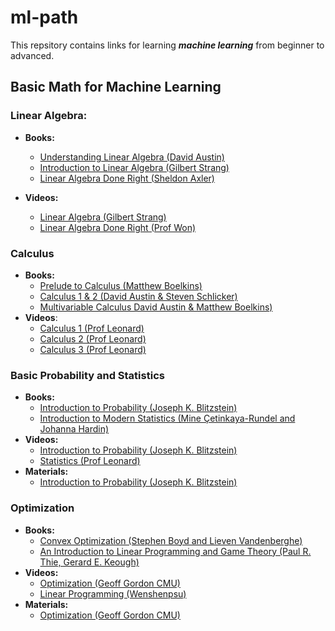 # ml-path

This repsitory contains links for learning ***machine learning*** from beginner to advanced.

## Basic Math for Machine Learning

### Linear Algebra:
* **Books:**
  * [Understanding Linear Algebra (David Austin)](https://davidaustinm.github.io/ula/ula.html)
  * [Introduction to Linear Algebra (Gilbert Strang)](https://www.amazon.com/Introduction-Linear-Algebra-Gilbert-Strang/dp/0980232775)
  * [Linear Algebra Done Right (Sheldon Axler)](https://www.amazon.com/Linear-Algebra-Right-Undergraduate-Mathematics/dp/3319110799/ref=pd_lpo_2?pd_rd_w=dwB23&content-id=amzn1.sym.116f529c-aa4d-4763-b2b6-4d614ec7dc00&pf_rd_p=116f529c-aa4d-4763-b2b6-4d614ec7dc00&pf_rd_r=NCZNGTFW67HS8809XCKW&pd_rd_wg=e1gp6&pd_rd_r=0f9edf42-4517-4fa1-988a-92ab7d552bb7&pd_rd_i=3319110799&psc=1)

* **Videos:**
  * [Linear Algebra (Gilbert Strang)](https://ocw.mit.edu/courses/18-06-linear-algebra-spring-2010/)
  * [Linear Algebra Done Right (Prof Won)](https://www.youtube.com/playlist?list=PLoxJTbDttvt7ny0WEJHWw6-0Sjx7EImIQ)

### Calculus
* **Books:**
  * [Prelude to Calculus (Matthew Boelkins)](https://activecalculus.org/APC.html)
  * [Calculus 1 & 2 (David Austin & Steven Schlicker)](https://activecalculus.org/ACS.html)
  * [Multivariable Calculus David Austin & Matthew Boelkins)](https://activecalculus.org/ACM.html)
* **Videos**:
  * [Calculus 1 (Prof Leonard)](https://www.youtube.com/playlist?list=PLF797E961509B4EB5)
  * [Calculus 2 (Prof Leonard)](https://www.youtube.com/playlist?list=PLDesaqWTN6EQ2J4vgsN1HyBeRADEh4Cw-)
  * [Calculus 3 (Prof Leonard)](https://www.youtube.com/playlist?list=PLDesaqWTN6ESk16YRmzuJ8f6-rnuy0Ry7)

### Basic Probability and Statistics
* **Books:**
  * [Introduction to Probability (Joseph K. Blitzstein)](https://drive.google.com/file/d/1VmkAAGOYCTORq1wxSQqy255qLJjTNvBI/view)
  * [Introduction to Modern Statistics (Mine Çetinkaya-Rundel and Johanna Hardin)](https://openintro-ims.netlify.app/index.html)
* **Videos:**
  * [Introduction to Probability (Joseph K. Blitzstein)](https://www.youtube.com/playlist?list=PL2SOU6wwxB0uwwH80KTQ6ht66KWxbzTIo)
  * [Statistics (Prof Leonard)](https://www.youtube.com/playlist?list=PL5901C68C96DFCAD1)
* **Materials:**
  * [Introduction to Probability (Joseph K. Blitzstein)](https://projects.iq.harvard.edu/stat110/home)

### Optimization
* **Books:**
  * [Convex Optimization (Stephen Boyd and Lieven Vandenberghe)](https://web.stanford.edu/~boyd/cvxbook/bv_cvxbook.pdf)
  * [An Introduction to Linear Programming and Game Theory (Paul R. Thie, Gerard E. Keough)](https://www.amazon.com/Introduction-Linear-Programming-Game-Theory/dp/0470232862)
* **Videos:**
  * [Optimization (Geoff Gordon CMU)](https://www.youtube.com/playlist?list=PL7y-1rk2cCsDOv91McLOnV4kExFfTB7dU)
  * [Linear Programming (Wenshenpsu)](https://www.youtube.com/playlist?list=PLbxFfU5GKZz1Tm_9RR5M_uvdOXpJJ8LC3)
* **Materials:**
  * [Optimization (Geoff Gordon CMU)](http://www.cs.cmu.edu/~ggordon/10725-F12/schedule.html)